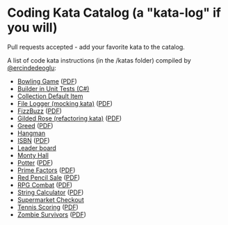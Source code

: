 Coding Kata Catalog (a "kata-log" if you will)
=============================================

Pull requests accepted - add your favorite kata to the catalog.

A list of code kata instructions (in the /katas folder) compiled by [@ercindedeoglu](http://twitter.com/ercindedeoglu):

- [Bowling Game](katas/Bowling%20Game.md) ([PDF](katas/Bowling%20Game.pdf))
- [Builder in Unit Tests (C#)](https://github.com/ercindedeoglu/BuilderTestSample)
- [Collection Default Item](katas/CollectionDefaultItem.md)
- [File Logger (mocking kata)](katas/File%20Logger.md) ([PDF](katas/File%20Logger.pdf))
- [FizzBuzz](katas/FizzBuzz.md) ([PDF](katas/FizzBuzz.pdf))
- [Gilded Rose (refactoring kata)](katas/Gilded%20Rose.md)  ([PDF](katas/Gilded%20Rose.pdf))
- [Greed](katas/Greed.md) ([PDF](katas/Greed.pdf))
- [Hangman](katas/Hangman.md)
- [ISBN](katas/ISBN.md) ([PDF](katas/ISBN.pdf))
- [Leader board](katas/Leaderboard.md)
- [Monty Hall](katas/Monty%20Hall.md)
- [Potter](katas/Potter.md) ([PDF](katas/Potter.pdf))
- [Prime Factors](katas/Prime%20Factors.md)  ([PDF](katas/Prime%20Factors.pdf))
- [Red Pencil Sale](katas/Red%20Pencil%20Sale.md) ([PDF](katas/Red%20Pencil%20Sale.pdf))
- [RPG Combat](katas/RPG%20Combat.md)  ([PDF](katas/RPG%20Combat.pdf))
- [String Calculator](<katas/String%20Calculator.md>) ([PDF](katas/String%20Calculator.pdf))
- [Supermarket Checkout](<katas/../katas/Supermarket%20Checkout.md>)
- [Tennis Scoring](katas/Tennis%20Scoring.md) ([PDF](katas/Tennis%20Scoring.pdf))
- [Zombie Survivors](katas/Zombie%20Survivors.md)  ([PDF](katas/Zombie%20Survivors.pdf))
